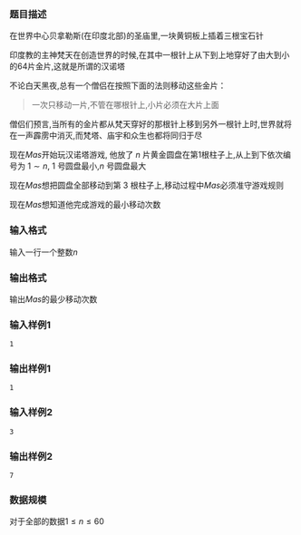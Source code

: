 ###  题目描述
在世界中心贝拿勒斯(在印度北部)的圣庙里,一块黄铜板上插着三根宝石针

印度教的主神梵天在创造世界的时候,在其中一根针上从下到上地穿好了由大到小的$64$片金片,这就是所谓的汉诺塔

不论白天黑夜,总有一个僧侣在按照下面的法则移动这些金片：

> 一次只移动一片,不管在哪根针上,小片必须在大片上面

僧侣们预言,当所有的金片都从梵天穿好的那根针上移到另外一根针上时,世界就将在一声霹雳中消灭,而梵塔、庙宇和众生也都将同归于尽

现在$Mas$开始玩汉诺塔游戏, 他放了 $n$ 片黄金圆盘在第$1$根柱子上,从上到下依次编号为 $1 \sim n$, $1$ 号圆盘最小,$n$ 号圆盘最大

现在$Mas$想把圆盘全部移动到第 $3$ 根柱子上,移动过程中$Mas$必须准守游戏规则

现在$Mas$想知道他完成游戏的最小移动次数
###  输入格式
输入一行一个整数$n$
###  输出格式
输出$Mas$的最少移动次数
###  输入样例1
```
1
```
###  输出样例1
```
1
```
###  输入样例2
```
3
```
###  输出样例2
```
7
```
### 数据规模
对于全部的数据$1 \leq n \leq 60$